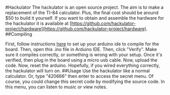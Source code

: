 #Hackulator
The hackulator is an open source project. The aim is to make a replacement of the TI-84 calculator. Plus, the final cost should be around $50 to build it yourself. If you want to obtain and assemble the hardware for the hackulator it is available at [https://github.com/hackulator-project/hardware](https://github.com/hackulator-project/hardware). 
##Compiling

First, follow instructions [here](https://learn.adafruit.com/adafruit-feather-m0-adalogger/setup) to set up your arduino ide to compile for the board. Then, open this .ino file in Arduino IDE. Then, click "Verify". Make sure it compiles correctly, or something is wrong with your setup. Once it's verified, then plug in the board using a micro usb cable. Now, upload the code. Now, reset the arduino. Hopefully, if you wired everything correctly, the hackulator will turn on.
##Usage
Use the hackulator like a normal calculator. Or, type "420666" then enter to access the secret menu. Of course, you could change this secret code by modifying the source code. In this menu, you can listen to music or view notes.
